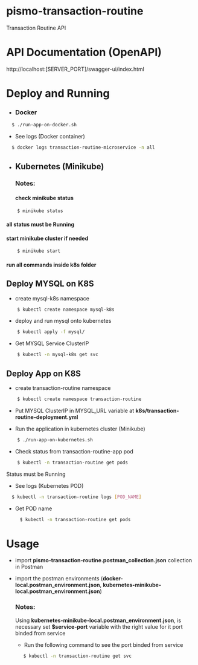 # pismo-transaction-routine
  Transaction Routine API 
# API Documentation (OpenAPI)
  http://localhost:[SERVER_PORT]/swagger-ui/index.html
  
# Deploy and Running

- ### Docker
```bash
  $ ./run-app-on-docker.sh
```
  - See logs (Docker container)
```bash
  $ docker logs transaction-routine-microservice -n all
```
  
- ## Kubernetes (Minikube)

  ### Notes: 
  #### check minikube status
  
```bash
    $ minikube status 
```
  
  #### all status must be Running

  #### start minikube cluster if needed 
  
```bash
    $ minikube start 
```
  
  #### run all commands inside k8s folder
 
## Deploy MYSQL on K8S

 - create mysql-k8s namespace
```bash
    $ kubectl create namespace mysql-k8s
```
   
 - deploy and run mysql onto kubernetes
```bash
    $ kubectl apply -f mysql/
```
  
 - Get MYSQL Service ClusterIP 
```bash
    $ kubectl -n mysql-k8s get svc
```
 
## Deploy App on K8S

 - create transaction-routine namespace
```bash
    $ kubectl create namespace transaction-routine
```

 - Put MYSQL ClusterIP in MYSQL_URL variable at __k8s/transaction-routine-deployment.yml__
 
 - Run the application in kubernetes cluster (Minikube)
```bash
    $ ./run-app-on-kubernetes.sh
```
 - Check status from transaction-routine-app pod
   
```bash
    $ kubectl -n transaction-routine get pods
```
   Status must be Running
   
  - See logs (Kubernetes POD)
```bash
  $ kubectl -n transaction-routine logs [POD_NAME]
```
  - Get POD name 
```bash
     $ kubectl -n transaction-routine get pods
```
  
# Usage

- import __pismo-transaction-routine.postman_collection.json__ collection in Postman
- import the postman environments (__docker-local.postman_environment.json__, __kubernetes-minikube-local.postman_environment.json__)

  ### Notes: 
  Using __kubernetes-minikube-local.postman_environment.json__, is necessary set __$service-port__ variable with the right value for it port binded from service
  
  - Run the following command to see the port binded from service
  ```bash
     $ kubectl -n transaction-routine get svc
  ```
